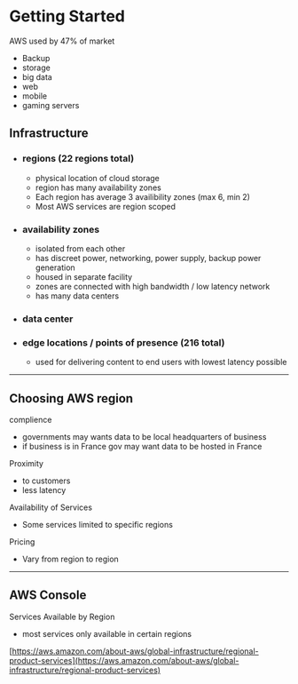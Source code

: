 # Getting Started

AWS used by 47% of market

- Backup
- storage
- big data
- web
- mobile
- gaming servers

## Infrastructure
- ### regions (22 regions total)
  - physical location of cloud storage
  - region has many availability zones
  - Each region has average 3 availibility zones (max 6, min 2)
  - Most AWS services are region scoped

- ### availability zones
  - isolated from each other
  - has discreet power, networking, power supply, backup power generation
  - housed in separate facility
  - zones are connected with high bandwidth / low latency network
  - has many data centers

- ### data center

- ### edge locations / points of presence (216 total)
  - used for delivering content to end users with lowest latency possible

---

## Choosing AWS region

complience
- governments may wants data to be local headquarters of business
- if business is in France gov may want data to be hosted in France

Proximity
- to customers
- less latency

Availability of Services
- Some services limited to specific regions

Pricing
- Vary from region to region

---

## AWS Console

Services Available by Region
- most services only available in certain regions

[https://aws.amazon.com/about-aws/global-infrastructure/regional-product-services](https://aws.amazon.com/about-aws/global-infrastructure/regional-product-services)
